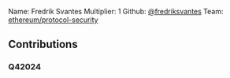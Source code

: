 Name: Fredrik Svantes
Multiplier: 1
Github: [@fredriksvantes](https://github.com/fredriksvantes)
Team: [ethereum/protocol-security](https://github.com/ethereum/protocol-security/)

## Contributions
### Q42024
